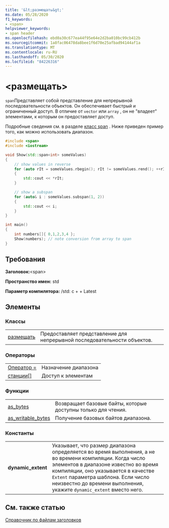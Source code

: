```yaml
---
title: '&lt;размещать&gt;'
ms.date: 05/28/2020
f1_keywords:
- <span>
helpviewer_keywords:
- span header
ms.openlocfilehash: ebd0a30c677ea44f95e64e2d2ba010bc99cb412b
ms.sourcegitcommit: 1a8fac06478da8bee1f6d70e25afbad94144af1a
ms.translationtype: MT
ms.contentlocale: ru-RU
ms.lasthandoff: 05/30/2020
ms.locfileid: "84226316"
---
```

# <a name="ltspangt"></a>&lt;размещать&gt;

`span`Представляет собой представление для непрерывной последовательности объектов. Он обеспечивает быстрый и ограниченный доступ. В отличие от `vector` или `array` , он не "владеет" элементами, к которым он предоставляет доступ. 

Подробные сведения см. в разделе [класс span](span-class.md) . Ниже приведен пример того, как можно использовать диапазон.

```cpp
#include <span>
#include <iostream>

void Show(std::span<int> someValues)
{
    // show values in reverse
    for (auto rIt = someValues.rbegin(); rIt != someValues.rend(); ++rIt)
    {
        std::cout << *rIt;
    }

    // show a subspan
    for (auto& i : someValues.subspan(1, 2))
    {
        std::cout << i;
    }
}

int main()
{
    int numbers[]{ 0,1,2,3,4 };
    Show(numbers); // note conversion from array to span
}
```

## <a name="requirements"></a>Требования

**Заголовок:**\<span>

**Пространство имен:** std

**Параметр компилятора:** /std: c + + Latest

## <a name="members"></a>Элементы

### <a name="classes"></a>Классы

|||
|-|:-|
|[размещать](span-class.md)| Предоставляет представление для непрерывной последовательности объектов. |

### <a name="operators"></a>Операторы

|||
|-|:-|
|[Оператор =](span-class.md#op_eq)| Назначение диапазона |
|[станции\[\]](span-class.md#op_at)| Доступ к элементам |

### <a name="functions"></a>Функции

|||
|-|:-|
| [as_bytes](span-functions.md#as_bytes)| Возвращает базовые байты, которые доступны только для чтения. |
| [as_writable_bytes](span-functions.md#as_writable_bytes) | Получение базовых байтов диапазона. |

### <a name="constants"></a>Константы

|||
|-|:-|
| **dynamic_extent** | Указывает, что размер диапазона определяется во время выполнения, а не во времени компиляции. Когда число элементов в диапазоне известно во время компиляции, оно указывается в качестве `Extent` параметра шаблона. Если число неизвестно до времени выполнения, укажите `dynamic_extent` вместо него. |

## <a name="see-also"></a>См. также статью

[Справочник по файлам заголовков](../standard-library/cpp-standard-library-header-files.md)
